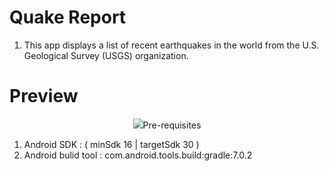 # Quake Report

1. This app displays a list of recent earthquakes in the world from the U.S. Geological Survey (USGS) organization.

# Preview
<p align="center">
      <img src= "


# Pre-requisites
1. Android SDK : ( minSdk 16 | targetSdk 30 )
2. Android bulid tool : com.android.tools.build:gradle:7.0.2

